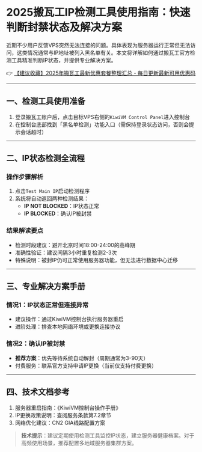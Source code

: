 # 2025搬瓦工IP检测工具使用指南：快速判断封禁状态及解决方案

近期不少用户反馈VPS突然无法连接的问题。具体表现为服务器运行正常但无法访问，这类情况通常与IP地址被列入黑名单有关。本文将详解如何通过搬瓦工官方检测工具精准判断IP状态，并提供专业解决方案。

👉 [【建议收藏】2025年搬瓦工最新优惠套餐整理汇总 - 每日更新最新可用优惠码](https://bit.ly/banwagon)

---

## 一、检测工具使用准备
1. 登录搬瓦工账户后，点击目标VPS右侧的`KiwiVM Control Panel`进入控制台
2. 在控制台底部找到「黑名单检测」功能入口（需保持登录状态访问，否则会提示会话超时）

---

## 二、IP状态检测全流程
### 操作步骤解析
1. 点击`Test Main IP`启动检测程序
2. 系统将自动返回两种检测结果：
   - **IP NOT BLOCKED**：IP状态正常
   - **IP BLOCKED**：确认IP被封禁

### 结果解读要点
- 检测时段建议：避开北京时间18:00-24:00的高峰期
- 准确性验证：建议间隔3小时重复检测2-3次
- 特殊说明：被封IP仍可正常使用服务器功能，但无法进行数据中心迁移

---

## 三、专业解决方案手册
### 情况1：IP状态正常但连接异常
- 建议操作：通过KiwiVM控制台执行服务器重启
- 进阶处理：排查本地网络环境或更换连接协议

### 情况2：确认IP被封禁
- **推荐方案**：优先等待系统自动解封（周期通常为3-90天）
- 付费服务：联系官方支持申请IP更换（当前仅支持付费更换）

---

## 四、技术文档参考
1. 服务器重启指南：《KiwiVM控制台操作手册》
2. IP更换政策说明：查阅服务条款第7.2章节
3. 网络优化建议：CN2 GIA线路配置方案

> **技术提示**：建议定期使用检测工具监控IP状态，建立服务器健康档案。对于高频使用场景，推荐配置多地域服务器集群方案。